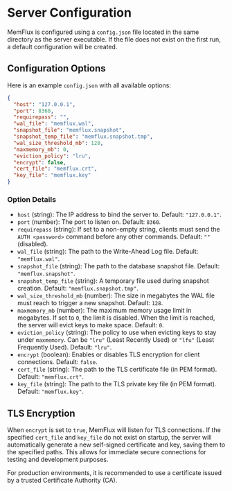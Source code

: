 # Server Configuration

MemFlux is configured using a `config.json` file located in the same directory as the server executable. If the file does not exist on the first run, a default configuration will be created.

## Configuration Options

Here is an example `config.json` with all available options:

```json
{
  "host": "127.0.0.1",
  "port": 8360,
  "requirepass": "",
  "wal_file": "memflux.wal",
  "snapshot_file": "memflux.snapshot",
  "snapshot_temp_file": "memflux.snapshot.tmp",
  "wal_size_threshold_mb": 128,
  "maxmemory_mb": 0,
  "eviction_policy": "lru",
  "encrypt": false,
  "cert_file": "memflux.crt",
  "key_file": "memflux.key"
}
```

### Option Details

-   `host` (string): The IP address to bind the server to. Default: `"127.0.0.1"`.
-   `port` (number): The port to listen on. Default: `8360`.
-   `requirepass` (string): If set to a non-empty string, clients must send the `AUTH <password>` command before any other commands. Default: `""` (disabled).
-   `wal_file` (string): The path to the Write-Ahead Log file. Default: `"memflux.wal"`.
-   `snapshot_file` (string): The path to the database snapshot file. Default: `"memflux.snapshot"`.
-   `snapshot_temp_file` (string): A temporary file used during snapshot creation. Default: `"memflux.snapshot.tmp"`.
-   `wal_size_threshold_mb` (number): The size in megabytes the WAL file must reach to trigger a new snapshot. Default: `128`.
-   `maxmemory_mb` (number): The maximum memory usage limit in megabytes. If set to `0`, the limit is disabled. When the limit is reached, the server will evict keys to make space. Default: `0`.
-   `eviction_policy` (string): The policy to use when evicting keys to stay under `maxmemory`. Can be `"lru"` (Least Recently Used) or `"lfu"` (Least Frequently Used). Default: `"lru"`.
-   `encrypt` (boolean): Enables or disables TLS encryption for client connections. Default: `false`.
-   `cert_file` (string): The path to the TLS certificate file (in PEM format). Default: `"memflux.crt"`.
-   `key_file` (string): The path to the TLS private key file (in PEM format). Default: `"memflux.key"`.

## TLS Encryption

When `encrypt` is set to `true`, MemFlux will listen for TLS connections. If the specified `cert_file` and `key_file` do not exist on startup, the server will automatically generate a new self-signed certificate and key, saving them to the specified paths. This allows for immediate secure connections for testing and development purposes.

For production environments, it is recommended to use a certificate issued by a trusted Certificate Authority (CA).
